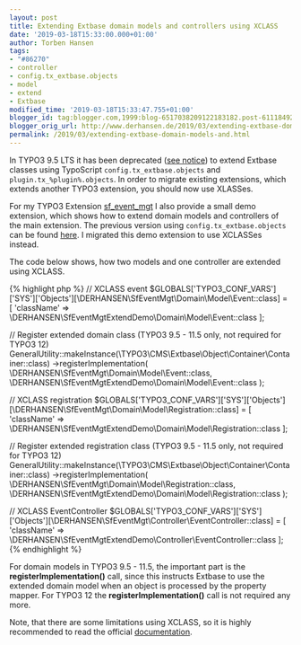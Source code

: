 ```yaml
---
layout: post
title: Extending Extbase domain models and controllers using XCLASS
date: '2019-03-18T15:33:00.000+01:00'
author: Torben Hansen
tags:
- "#86270"
- controller
- config.tx_extbase.objects
- model
- extend
- Extbase
modified_time: '2019-03-18T15:33:47.755+01:00'
blogger_id: tag:blogger.com,1999:blog-6517038209122183182.post-6111849216340821268
blogger_orig_url: http://www.derhansen.de/2019/03/extending-extbase-domain-models-and.html
permalink: /2019/03/extending-extbase-domain-models-and.html
---
```


In TYPO3 9.5 LTS it has been
deprecated ([see notice](https://docs.typo3.org/typo3cms/extensions/core/Changelog/9.5/Deprecation-86270-ExtbaseXclassViaTypoScriptSettings.html))
to extend Extbase classes using TypoScript `config.tx_extbase.objects` and `plugin.tx_%plugin%.objects`. In order
to migrate existing extensions, which extends another TYPO3 extension, you should now use XLASSes.

For my TYPO3 Extension [sf\_event\_mgt](https://github.com/derhansen/sf_event_mgt) I also provide a small demo
extension, which shows how to extend domain models and controllers of the main extension. The previous version using
`config.tx_extbase.objects` can be found [here](https://github.com/derhansen/sf_event_mgt_extend_demo/tree/0.2.0). I
migrated this demo extension to use XCLASSes instead.

The code below shows, how two models and one controller are extended using XCLASS. 

{% highlight php %}
// XCLASS event
$GLOBALS['TYPO3_CONF_VARS']['SYS']['Objects'][\DERHANSEN\SfEventMgt\Domain\Model\Event::class] = [
    'className' => \DERHANSEN\SfEventMgtExtendDemo\Domain\Model\Event::class
];

// Register extended domain class (TYPO3 9.5 - 11.5 only, not required for TYPO3 12)
GeneralUtility::makeInstance(\TYPO3\CMS\Extbase\Object\Container\Container::class)
    ->registerImplementation(
        \DERHANSEN\SfEventMgt\Domain\Model\Event::class,
        \DERHANSEN\SfEventMgtExtendDemo\Domain\Model\Event::class
    );

// XCLASS registration
$GLOBALS['TYPO3_CONF_VARS']['SYS']['Objects'][\DERHANSEN\SfEventMgt\Domain\Model\Registration::class] = [
    'className' => \DERHANSEN\SfEventMgtExtendDemo\Domain\Model\Registration::class
];

// Register extended registration class (TYPO3 9.5 - 11.5 only, not required for TYPO3 12)
GeneralUtility::makeInstance(\TYPO3\CMS\Extbase\Object\Container\Container::class)
    ->registerImplementation(
        \DERHANSEN\SfEventMgt\Domain\Model\Registration::class,
        \DERHANSEN\SfEventMgtExtendDemo\Domain\Model\Registration::class
    );

// XCLASS EventController
$GLOBALS['TYPO3_CONF_VARS']['SYS']['Objects'][\DERHANSEN\SfEventMgt\Controller\EventController::class] = [
    'className' => \DERHANSEN\SfEventMgtExtendDemo\Controller\EventController::class
];
{% endhighlight %}

For domain models in TYPO3 9.5 - 11.5, the important part is the **registerImplementation()** call, since this 
instructs Extbase to use the extended domain model when an object is processed by the property mapper. For TYPO3 12
the **registerImplementation()** call is not required any more.

Note, that there are some limitations using XCLASS, so it is highly recommended to read the
official [documentation](https://docs.typo3.org/typo3cms/CoreApiReference/ApiOverview/Xclasses/Index.html).